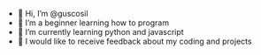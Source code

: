 - 👋 Hi, I’m @guscosil
- 👀 I’m a beginner learning how to program
- 🌱 I’m currently learning python and javascript
- 💞️ I would like to receive feedback about my coding and projects

<!---
guscosil/guscosil is a ✨ special ✨ repository because its `README.md` (this file) appears on your GitHub profile.
You can click the Preview link to take a look at your changes.
--->
